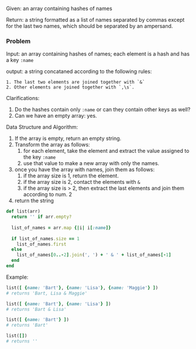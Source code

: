 Given: an array containing hashes of names

Return: a string formatted as a list of names separated by commas  except for the last two names, which should be separated by an  ampersand.

### Problem

Input: an array containing hashes of names; each element is a hash and has a key `:name`

output: a string concataned according to the following rules:

	1. The last two elements are joined together with `&`
 	2. Other elements are joined together with `,\s`.

Clarifications:

1. Do the hashes contain only `:name` or can they contain other keys as well?
2. Can we have an empty array: yes.

Data Structure and Algorithm:

1. If the array is empty, return an empty string. 
2. Transform the array as follows:
   1. for each element, take the element and extract the value assigned to the key `:name`
   2. use that value to make a new array with only the names.
3. once you have the array with names, join them as follows:
   1. if the array size is 1, return the element.
   2. if the array size is 2, contact the elements with `&`
   3. if the array size is > 2, then extract the last elements and join them according to num. 2
4. return the string

```ruby
def list(arr)
  return '' if arr.empty?
  
  list_of_names = arr.map {|i| i[:name]}
  
  if list_of_names.size == 1
   	list_of_names.first
  else
    list_of_names[0..-2].join(', ') + ' & ' + list_of_names[-1]
  end
end
```



Example:

```ruby
list([ {name: 'Bart'}, {name: 'Lisa'}, {name: 'Maggie'} ])
# returns 'Bart, Lisa & Maggie'

list([ {name: 'Bart'}, {name: 'Lisa'} ])
# returns 'Bart & Lisa'

list([ {name: 'Bart'} ])
# returns 'Bart'

list([])
# returns ''

```

